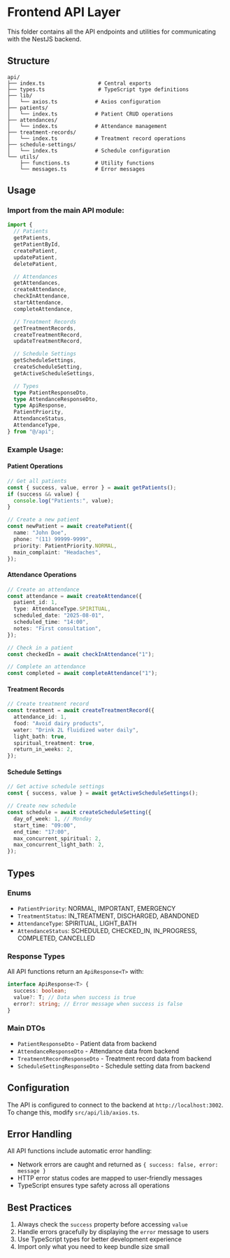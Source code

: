 # Frontend API Layer

This folder contains all the API endpoints and utilities for communicating with the NestJS backend.

## Structure

```
api/
├── index.ts                 # Central exports
├── types.ts                 # TypeScript type definitions
├── lib/
│   └── axios.ts            # Axios configuration
├── patients/
│   └── index.ts            # Patient CRUD operations
├── attendances/
│   └── index.ts            # Attendance management
├── treatment-records/
│   └── index.ts            # Treatment record operations
├── schedule-settings/
│   └── index.ts            # Schedule configuration
└── utils/
    ├── functions.ts        # Utility functions
    └── messages.ts         # Error messages
```

## Usage

### Import from the main API module:

```typescript
import {
  // Patients
  getPatients,
  getPatientById,
  createPatient,
  updatePatient,
  deletePatient,

  // Attendances
  getAttendances,
  createAttendance,
  checkInAttendance,
  startAttendance,
  completeAttendance,

  // Treatment Records
  getTreatmentRecords,
  createTreatmentRecord,
  updateTreatmentRecord,

  // Schedule Settings
  getScheduleSettings,
  createScheduleSetting,
  getActiveScheduleSettings,

  // Types
  type PatientResponseDto,
  type AttendanceResponseDto,
  type ApiResponse,
  PatientPriority,
  AttendanceStatus,
  AttendanceType,
} from "@/api";
```

### Example Usage:

#### Patient Operations

```typescript
// Get all patients
const { success, value, error } = await getPatients();
if (success && value) {
  console.log("Patients:", value);
}

// Create a new patient
const newPatient = await createPatient({
  name: "John Doe",
  phone: "(11) 99999-9999",
  priority: PatientPriority.NORMAL,
  main_complaint: "Headaches",
});
```

#### Attendance Operations

```typescript
// Create an attendance
const attendance = await createAttendance({
  patient_id: 1,
  type: AttendanceType.SPIRITUAL,
  scheduled_date: "2025-08-01",
  scheduled_time: "14:00",
  notes: "First consultation",
});

// Check in a patient
const checkedIn = await checkInAttendance("1");

// Complete an attendance
const completed = await completeAttendance("1");
```

#### Treatment Records

```typescript
// Create treatment record
const treatment = await createTreatmentRecord({
  attendance_id: 1,
  food: "Avoid dairy products",
  water: "Drink 2L fluidized water daily",
  light_bath: true,
  spiritual_treatment: true,
  return_in_weeks: 2,
});
```

#### Schedule Settings

```typescript
// Get active schedule settings
const { success, value } = await getActiveScheduleSettings();

// Create new schedule
const schedule = await createScheduleSetting({
  day_of_week: 1, // Monday
  start_time: "09:00",
  end_time: "17:00",
  max_concurrent_spiritual: 2,
  max_concurrent_light_bath: 2,
});
```

## Types

### Enums

- `PatientPriority`: NORMAL, IMPORTANT, EMERGENCY
- `TreatmentStatus`: IN_TREATMENT, DISCHARGED, ABANDONED
- `AttendanceType`: SPIRITUAL, LIGHT_BATH
- `AttendanceStatus`: SCHEDULED, CHECKED_IN, IN_PROGRESS, COMPLETED, CANCELLED

### Response Types

All API functions return an `ApiResponse<T>` with:

```typescript
interface ApiResponse<T> {
  success: boolean;
  value?: T; // Data when success is true
  error?: string; // Error message when success is false
}
```

### Main DTOs

- `PatientResponseDto` - Patient data from backend
- `AttendanceResponseDto` - Attendance data from backend
- `TreatmentRecordResponseDto` - Treatment record data from backend
- `ScheduleSettingResponseDto` - Schedule setting data from backend

## Configuration

The API is configured to connect to the backend at `http://localhost:3002`. To change this, modify `src/api/lib/axios.ts`.

## Error Handling

All API functions include automatic error handling:

- Network errors are caught and returned as `{ success: false, error: message }`
- HTTP error status codes are mapped to user-friendly messages
- TypeScript ensures type safety across all operations

## Best Practices

1. Always check the `success` property before accessing `value`
2. Handle errors gracefully by displaying the `error` message to users
3. Use TypeScript types for better development experience
4. Import only what you need to keep bundle size small
